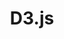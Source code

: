---
codehost: https://github.com/https://github.com/d3/d3
images:
- d3js-icon.svg
- d3js-ar21.svg
logohandle: d3js
sort: d3
tags:
- programming_library
- javascript
title: D3.js
website: https://d3js.org/
wikipedia: https://en.wikipedia.org/wiki/D3.js
---